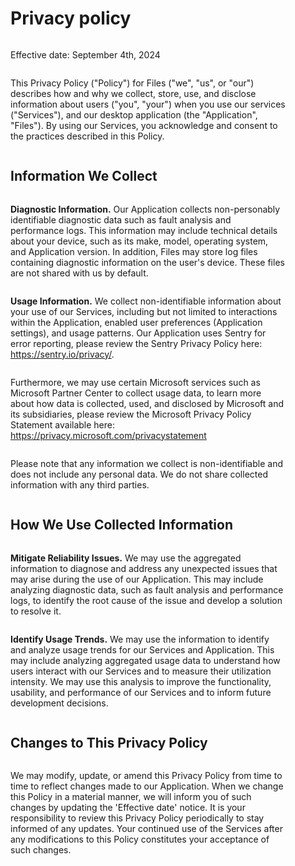 <main class="root">

# Privacy policy

Effective date: September 4th, 2024

This Privacy Policy ("Policy") for Files ("we", "us", or "our") describes how and why we collect, store, use, and disclose information about users ("you", "your") when you use our services ("Services"), and our desktop application (the "Application", "Files"). By using our Services, you acknowledge and consent to the practices described in this Policy.

## Information We Collect

**Diagnostic Information.** Our Application collects non-personably identifiable diagnostic data such as fault analysis and performance logs. This information may include technical details about your device, such as its make, model, operating system, and Application version. In addition, Files may store log files containing diagnostic information on the user's device. These files are not shared with us by default.

**Usage Information.** We collect non-identifiable information about your use of our Services, including but not limited to interactions within the Application, enabled user preferences (Application settings), and usage patterns. Our Application uses Sentry for error reporting, please review the Sentry Privacy Policy here: https://sentry.io/privacy/.

Furthermore, we may use certain Microsoft services such as Microsoft Partner Center to collect usage data, to learn more about how data is collected, used, and disclosed by Microsoft and its subsidiaries, please review the Microsoft Privacy Policy Statement available here: https://privacy.microsoft.com/privacystatement

Please note that any information we collect is non-identifiable and does not include any personal data. We do not share collected information with any third parties.

## How We Use Collected Information

**Mitigate Reliability Issues.** We may use the aggregated information to diagnose and address any unexpected issues that may arise during the use of our Application. This may include analyzing diagnostic data, such as fault analysis and performance logs, to identify the root cause of the issue and develop a solution to resolve it.

**Identify Usage Trends.** We may use the information to identify and analyze usage trends for our Services and Application. This may include analyzing aggregated usage data to understand how users interact with our Services and to measure their utilization intensity. We may use this analysis to improve the functionality, usability, and performance of our Services and to inform future development decisions.

## Changes to This Privacy Policy

We may modify, update, or amend this Privacy Policy from time to time to reflect changes made to our Application. When we change this Policy in a material manner, we will inform you of such changes by updating the 'Effective date' notice. It is your responsibility to review this Privacy Policy periodically to stay informed of any updates. Your continued use of the Services after any modifications to this Policy constitutes your acceptance of such changes.

</main>

<style lang="scss">
	.root {
		display: flex;
		flex-direction: column;
		justify-content: center;
		align-items: stretch;
		padding: 2rem;
		max-width: 900px;
		margin-inline: auto;
	}
</style>
